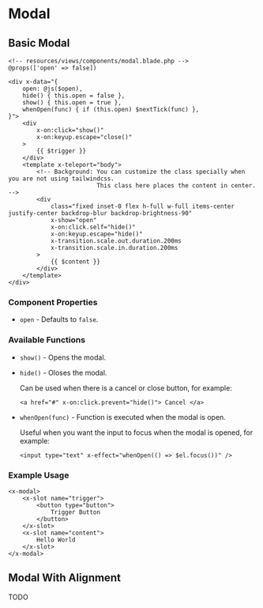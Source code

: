 # Modal

## Basic Modal

```blade
<!-- resources/views/components/modal.blade.php -->
@props(['open' => false])

<div x-data="{
    open: @js($open),
    hide() { this.open = false },
    show() { this.open = true },
    whenOpen(func) { if (this.open) $nextTick(func) },
}">
    <div
        x-on:click="show()"
        x-on:keyup.escape="close()"
    >
        {{ $trigger }}
    </div>
    <template x-teleport="body">
        <!-- Background: You can customize the class specially when you are not using tailwindcss.
                         This class here places the content in center. -->
        <div
            class="fixed inset-0 flex h-full w-full items-center justify-center backdrop-blur backdrop-brightness-90"
            x-show="open"
            x-on:click.self="hide()"
            x-on:keyup.escape="hide()"
            x-transition.scale.out.duration.200ms
            x-transition.scale.in.duration.200ms
        >
            {{ $content }}
        </div>
    </template>
</div>
```

### Component Properties

- `open` - Defaults to `false`.

### Available Functions

- `show()` - Opens the modal.
- `hide()` - Oloses the modal.

  Can be used when there is a cancel or close button, for example:

  ```blade
  <a href="#" x-on:click.prevent="hide()"> Cancel </a>
  ```

- `whenOpen(func)` - Function is executed when the modal is open.

  Useful when you want the input to focus when the modal is opened, for example:

  ```blade
  <input type="text" x-effect="whenOpen(() => $el.focus())" />
  ```

### Example Usage

```blade
<x-modal>
    <x-slot name="trigger">
        <button type="button">
            Trigger Button
        </button>
    </x-slot>
    <x-slot name="content">
        Hello World
    </x-slot>
</x-modal>
```

## Modal With Alignment

TODO
